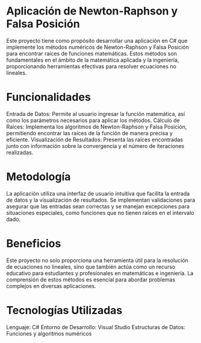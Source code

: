 # Aplicación de Newton-Raphson y Falsa Posición
Este proyecto tiene como propósito desarrollar una aplicación en C# que implemente los métodos numéricos de Newton-Raphson y Falsa Posición para encontrar raíces de funciones matemáticas. Estos métodos son fundamentales en el ámbito de la matemática aplicada y la ingeniería, proporcionando herramientas efectivas para resolver ecuaciones no lineales.

# Funcionalidades
Entrada de Datos: Permite al usuario ingresar la función matemática, así como los parámetros necesarios para aplicar los métodos.
Cálculo de Raíces: Implementa los algoritmos de Newton-Raphson y Falsa Posición, permitiendo encontrar las raíces de la función de manera precisa y eficiente.
Visualización de Resultados: Presenta las raíces encontradas junto con información sobre la convergencia y el número de iteraciones realizadas.
# Metodología
La aplicación utiliza una interfaz de usuario intuitiva que facilita la entrada de datos y la visualización de resultados. Se implementan validaciones para asegurar que las entradas sean correctas y se manejan excepciones para situaciones especiales, como funciones que no tienen raíces en el intervalo dado.

# Beneficios
Este proyecto no solo proporciona una herramienta útil para la resolución de ecuaciones no lineales, sino que también actúa como un recurso educativo para estudiantes y profesionales en matemáticas e ingeniería. La comprensión de estos métodos es esencial para abordar problemas complejos en diversas aplicaciones.

# Tecnologías Utilizadas
Lenguaje: C#
Entorno de Desarrollo: Visual Studio
Estructuras de Datos: Funciones y algoritmos numéricos
